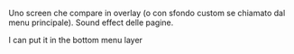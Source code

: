 Uno screen che compare in overlay (o con sfondo custom se chiamato dal menu principale).
Sound effect delle pagine.

I can put it in the bottom menu layer